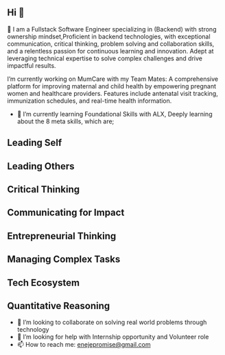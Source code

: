 ## Hi 👋
🔭 I am a Fullstack Software Engineer specializing in (Backend) with strong ownership mindset,Proficient in
backend technologies, with exceptional communication, critical thinking, problem solving and collaboration
skills, and a relentless passion for continuous learning and innovation.
Adept at leveraging technical expertise to solve complex challenges and
drive impactful results.

I’m currently working on MumCare with my Team Mates: A comprehensive platform for improving maternal and child
health by empowering pregnant women and healthcare providers. Features
include antenatal visit tracking, immunization schedules, and real-time health
information.
- 🌱 I’m currently learning Foundational Skills with ALX, Deeply learning about the 8 meta skills, which are;
## Leading Self
## Leading Others
## Critical Thinking
## Communicating for Impact
## Entrepreneurial Thinking
## Managing Complex Tasks
## Tech Ecosystem
## Quantitative Reasoning
- 👯 I’m looking to collaborate on solving real world problems through technology
- 🤔 I’m looking for help with Internship opportunity and Volunteer role
- 📫 How to reach me: enejepromise@gmail.com
